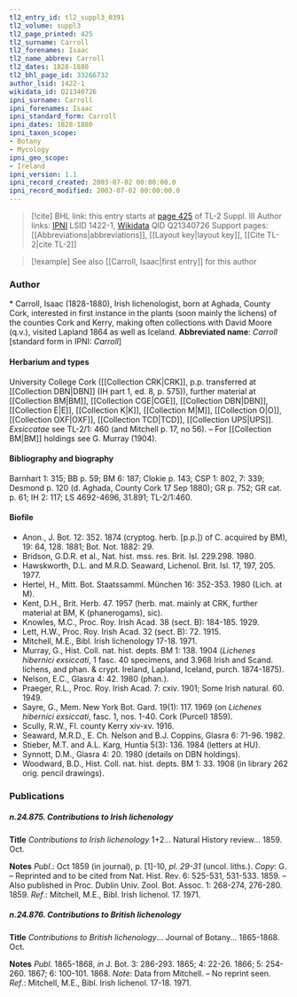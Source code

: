 ```yaml
---
tl2_entry_id: tl2_suppl3_0391
tl2_volume: suppl3
tl2_page_printed: 425
tl2_surname: Carroll
tl2_forenames: Isaac
tl2_name_abbrev: Carroll
tl2_dates: 1828-1880
tl2_bhl_page_id: 33266732
author_lsid: 1422-1
wikidata_id: Q21340726
ipni_surname: Carroll
ipni_forenames: Isaac
ipni_standard_form: Carroll
ipni_dates: 1828-1880
ipni_taxon_scope: 
- Botany
- Mycology
ipni_geo_scope: 
- Ireland
ipni_version: 1.1
ipni_record_created: 2003-07-02 00:00:00.0
ipni_record_modified: 2003-07-02 00:00:00.0
---
```


> [!cite] BHL link: this entry starts at [page 425](https://www.biodiversitylibrary.org/page/33266732) of TL-2 Suppl. III
> Author links: [IPNI](https://www.ipni.org/a/1422-1) LSID 1422-1, [Wikidata](https://www.wikidata.org/wiki/Q21340726) QID Q21340726
> Support pages: [[Abbreviations|abbreviations]], [[Layout key|layout key]], [[Cite TL-2|cite TL-2]]

> [!example] See also [[Carroll, Isaac|first entry]] for this author

### Author

\* Carroll, Isaac (1828-1880), Irish lichenologist, born at Aghada, County Cork, interested in first instance in the plants (soon mainly the lichens) of the counties Cork and Kerry, making often collections with David Moore (q.v.), visited Lapland 1864 as well as Iceland. 
**Abbreviated name**: *Carroll* \[standard form in IPNI: *Carroll*\]

#### Herbarium and types

University College Cork ([[Collection CRK|CRK]], p.p. transferred at [[Collection DBN|DBN]] (IH part 1, ed. 8, p. 575)), further material at [[Collection BM|BM]], [[Collection CGE|CGE]], [[Collection DBN|DBN]], [[Collection E|E]], [[Collection K|K]], [[Collection M|M]], [[Collection O|O]], [[Collection OXF|OXF]], [[Collection TCD|TCD]], [[Collection UPS|UPS]].
*Exsiccatae* see TL-2/1: 460 (and Mitchell p. 17, no 56). – For [[Collection BM|BM]] holdings see G. Murray (1904).

#### Bibliography and biography

Barnhart 1: 315; BB p. 59; BM 6: 187; Clokie p. 143; CSP 1: 802, 7: 339; Desmond p. 120 (d. Aghada, County Cork 17 Sep 1880); GR p. 752; GR cat. p. 61; IH 2: 117; LS 4692-4696, 31.891; TL-2/1:460.

#### Biofile

- Anon., J. Bot. 12: 352. 1874 (cryptog. herb. \[p.p.\]) of C. acquired by BM), 19: 64, 128. 1881; Bot. Not. 1882: 29.
- Bridson, G.D.R. et al., Nat. hist. mss. res. Brit. Isl. 229.298. 1980.
- Hawskworth, D.L. and M.R.D. Seaward, Lichenol. Brit. Isl. 17, 197, 205. 1977.
- Hertel, H., Mitt. Bot. Staatssamml. München 16: 352-353. 1980 (Lich. at M).
- Kent, D.H., Brit. Herb. 47. 1957 (herb. mat. mainly at CRK, further material at BM, K (phanerogams), sic).
- Knowles, M.C., Proc. Roy. Irish Acad. 38 (sect. B): 184-185. 1929.
- Lett, H.W., Proc. Roy. Irish Acad. 32 (sect. B): 72. 1915.
- Mitchell, M.E., Bibl. Irish lichenology 17-18. 1971.
- Murray, G., Hist. Coll. nat. hist. depts. BM 1: 138. 1904 (*Lichenes hibernici exsiccati*, 1 fasc. 40 specimens, and 3.968 Irish and Scand. lichens, and phan. & crypt. Ireland, Lapland, Iceland, purch. 1874-1875).
- Nelson, E.C., Glasra 4: 42. 1980 (phan.).
- Praeger, R.L., Proc. Roy. Irish Acad. 7: cxiv. 1901; Some Irish natural. 60. 1949.
- Sayre, G., Mem. New York Bot. Gard. 19(1): 117. 1969 (on *Lichenes hibernici exsiccati*, fasc. 1, nos. 1-40. Cork (Purcel) 1859).
- Scully, R.W., Fl. county Kerry xiv-xv. 1916.
- Seaward, M.R.D., E. Ch. Nelson and B.J. Coppins, Glasra 6: 71-96. 1982.
- Stieber, M.T. and A.L. Karg, Huntia 5(3): 136. 1984 (letters at HU).
- Synnott, D.M., Glasra 4: 20. 1980 (details on DBN holdings).
- Woodward, B.D., Hist. Coll. nat. hist. depts. BM 1: 33. 1908 (in library 262 orig. pencil drawings).

### Publications

##### n.24.875. Contributions to Irish lichenology

**Title**
*Contributions to Irish lichenology* 1+2... Natural History review... 1859. Oct.

**Notes**
*Publ*.: Oct 1859 (in journal), p. \[1\]-10, *pl. 29-31* (uncol. liths.). *Copy*: G. – Reprinted and to be cited from Nat. Hist. Rev. 6: 525-531, 531-533. 1859. – Also published in Proc. Dublin Univ. Zool. Bot. Assoc. 1: 268-274, 276-280. 1859.
*Ref*.: Mitchell, M.E., Bibl. Irish lichenol. 17. 1971.

##### n.24.876. Contributions to British lichenology

**Title**
*Contributions to British lichenology*... Journal of Botany... 1865-1868. Oct.

**Notes**
*Publ*. 1865-1868, *in* J. Bot. 3: 286-293. 1865; 4: 22-26. 1866; 5: 254-260. 1867; 6: 100-101. 1868.
*Note*: Data from Mitchell. – No reprint seen.
*Ref*.: Mitchell, M.E., Bibl. Irish lichenol. 17-18. 1971.

